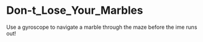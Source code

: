 # Don-t_Lose_Your_Marbles

Use a gyroscope to navigate a marble through the maze before the ime runs out!
